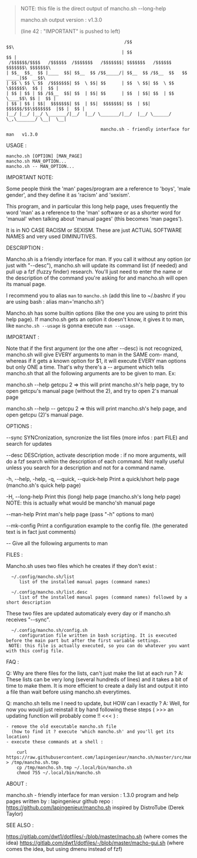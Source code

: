> NOTE: this file is the direct output of mancho.sh --long-help
>
> mancho.sh output version : v1.3.0
>
> (line 42 : "IMPORTANT" is pushed to left)


	                                             /$$                             $$\
	                                            | $$                             $$ |
	 /$$$$$$/$$$$   /$$$$$$  /$$$$$$$   /$$$$$$$| $$$$$$$   /$$$$$$     $$$$$$$\ $$$$$$$\
	| $$_  $$_  $$ |____  $$| $$__  $$ /$$_____/| $$__  $$ /$$__  $$   $$  _____|$$  __$$\
	| $$ \ $$ \ $$  /$$$$$$$| $$  \ $$| $$      | $$  \ $$| $$  \ $$   \$$$$$$\  $$ |  $$ |
	| $$ | $$ | $$ /$$__  $$| $$  | $$| $$      | $$  | $$| $$  | $$    \____$$\ $$ |  $$ |
	| $$ | $$ | $$|  $$$$$$$| $$  | $$|  $$$$$$$| $$  | $$|  $$$$$$/$$\$$$$$$$  |$$ |  $$ |
	|__/ |__/ |__/ \_______/|__/  |__/ \_______/|__/  |__/ \______/ \_,\_______/ \__|  \__|

                                        mancho.sh - friendly interface for man   v1.3.0


USAGE :

	mancho.sh [OPTION] [MAN_PAGE]
	mancho.sh MAN_OPTION...
	mancho.sh -- MAN_OPTION...

IMPORTANT NOTE:

   Some people think the 'man' pages/program are a reference to 'boys', 'male gender', and they define it as 'racism' and 'sexism'.

   This program, and in particular this long help page, uses frequently the word 'man' as a reference to the 'man' software or as a shorter
   word for 'manual' when talking about 'manual pages' (this becomes 'man pages').

   It is in NO CASE RACISM or SEXISM. These are just ACTUAL SOFTWARE NAMES and very used DIMINUTIVES.

DESCRIPTION :

   Mancho.sh is a friendly interface for man. If you call it without any option (or just with "--desc"), mancho.sh will update its command
   list (if needed) and pull up a fzf (fuzzy finder) research. You'll just need to enter the name or the description of the command you're
   asking for and mancho.sh will open its manual page.

   I recommend you to alias `man` to `mancho.sh` (add this line to ~/.bashrc if you are using bash : alias man='mancho.sh')

   Mancho.sh has some builtin options (like the one you are using to print this help page). If mancho.sh gets an option it doesn't know, it
   gives it to man, like `mancho.sh --usage` is gonna execute `man --usage`.

   IMPORTANT :
   
   Note that if the first argument (or the one after --desc) is not recognized, mancho.sh will give EVERY arguments to man in the SAME com-
   mand, whereas if it gets a known option for $1, it will execute EVERY man options but only ONE a time. That's why there's a -- argument
   which tells mancho.sh that all the following arguments are to be given to man. Ex:

   mancho.sh --help getcpu 2
     => this will print mancho.sh's help page, try to open getcpu's manual page (without the 2), and try to open 2's manual page

   mancho.sh --help -- getcpu 2
     => this will print mancho.sh's help page, and open getcpu (2)'s manual page.

OPTIONS :

   --sync
      SYNCronization, syncronize the list files (more infos : part FILE) and search for updates

   --desc
      DESCription, activate description mode : if no more arguments, will do a fzf search within the description of each command.
      Not really useful unless you search for a description and not for a command name.

   -h, --help, -help, -q, --quick, --quick-help
      Print a quick/short help page (mancho.sh's quick help page)

   -H, --long-help
      Print this (long) help page (mancho.sh's long help page)
      NOTE: this is actually what would be mancho'sh manual page

   --man-help
      Print man's help page (pass "-h" options to man)

   --mk-config
      Print a configuration example to the config file.
      (the generated text is in fact just comments)

   --
      Give all the following arguments to man

FILES :

   Mancho.sh uses two files which he creates if they don't exist :
   
      ~/.config/mancho.sh/list
         list of the installed manual pages (command names)

      ~/.config/mancho.sh/list.desc
         list of the installed manual pages (command names) followed by a short description

   These two files are updated automaticaly every day or if mancho.sh receives "--sync".

      ~/.config/mancho.sh/config.sh
         configuration file written in bash scripting. It is executed before the main part but after the first variable settings.
	 NOTE: this file is actually executed, so you can do whatever you want with this config file.

FAQ :

   Q: Why are there files for the lists, can't just make the list at each run ?
   A: These lists can be very long (several hundreds of lines) and it takes a bit of time to make them. It is more efficient to create a
        daily list and output it into a file than wait before using mancho.sh everytimes.

   Q: mancho.sh tells me I need to update, but HOW can I exactly ?
   A: Well, for now you would just reinstall it by hand following these steps ( >>> an updating function will probably come !! <<< ) :

	- remove the old executable mancho.sh file
	  (how to find it ? execute 'which mancho.sh' and you'll get its location)
	- execute these commands at a shell :

	    curl https://raw.githubusercontent.com/lapingenieur/mancho.sh/master/src/mancho.sh > /tmp/mancho.sh.tmp
	    cp /tmp/mancho.sh.tmp ~/.local/bin/mancho.sh
	    chmod 755 ~/.local/bin/mancho.sh

ABOUT :

   mancho.sh - friendly interface for man
   version : 1.3.0
   program and help pages written by : lapingenieur
   github repo : https://github.com/lapingenieur/mancho.sh
   inspired by DistroTube (Derek Taylor)

SEE ALSO :

   https://gitlab.com/dwt1/dotfiles/-/blob/master/macho.sh			(where comes the idea)
   https://gitlab.com/dwt1/dotfiles/-/blob/master/macho-gui.sh			(where comes the idea, but using dmenu instead of fzf)

